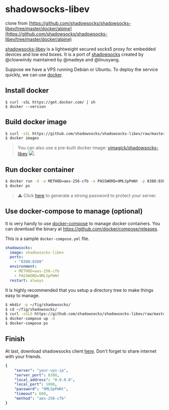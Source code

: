 shadowsocks-libev
=================

clone from [https://github.com/shadowsocks/shadowsocks-libev/tree/master/docker/alpine](https://github.com/shadowsocks/shadowsocks-libev/tree/master/docker/alpine)

[shadowsocks-libev][1] is a lightweight secured socks5 proxy for embedded
devices and low end boxes.  It is a port of [shadowsocks][2] created by
@clowwindy maintained by @madeye and @linusyang.

Suppose we have a VPS running Debian or Ubuntu.
To deploy the service quickly, we can use [docker][3].

## Install docker

```
$ curl -sSL https://get.docker.com/ | sh
$ docker --version
```

## Build docker image

```bash
$ curl -sSL https://github.com/shadowsocks/shadowsocks-libev/raw/master/docker/alpine/Dockerfile | docker build -t shadowsocks-libev -
$ docker images
```

> You can also use a pre-built docker image: [vimagick/shadowsocks-libev][4] ![][5].

## Run docker container

```bash
$ docker run -d -e METHOD=aes-256-cfb -e PASSWORD=9MLSpPmNt -p 8388:8388 --restart always shadowsocks-libev
$ docker ps
```

> :warning: Click [here][6] to generate a strong password to protect your server.

## Use docker-compose to manage (optional)

It is very handy to use [docker-compose][7] to manage docker containers.
You can download the binary at <https://github.com/docker/compose/releases>.

This is a sample `docker-compose.yml` file.

```yaml
shadowsocks:
  image: shadowsocks-libev
  ports:
    - "8388:8388"
  environment:
    - METHOD=aes-256-cfb
    - PASSWORD=9MLSpPmNt
  restart: always
```

It is highly recommended that you setup a directory tree to make things easy to manage.

```bash
$ mkdir -p ~/fig/shadowsocks/
$ cd ~/fig/shadowsocks/
$ curl -sSLO https://github.com/shadowsocks/shadowsocks-libev/raw/master/docker/alpine/docker-compose.yml
$ docker-compose up -d
$ docker-compose ps
```

## Finish

At last, download shadowsocks client [here][8].
Don't forget to share internet with your friends.

```yaml
{
    "server": "your-vps-ip",
    "server_port": 8388,
    "local_address": "0.0.0.0",
    "local_port": 1080,
    "password": "9MLSpPmNt",
    "timeout": 600,
    "method": "aes-256-cfb"
}
```

[1]: https://github.com/shadowsocks/shadowsocks-libev
[2]: https://shadowsocks.org/en/index.html
[3]: https://github.com/docker/docker
[4]: https://hub.docker.com/r/vimagick/shadowsocks-libev/
[5]: https://badge.imagelayers.io/vimagick/shadowsocks-libev:latest.svg
[6]: https://duckduckgo.com/?q=password+12&t=ffsb&ia=answer
[7]: https://github.com/docker/compose
[8]: https://shadowsocks.org/en/download/clients.html
